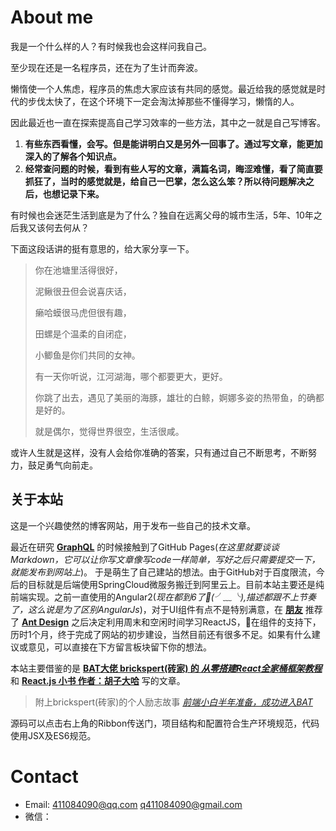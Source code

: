 # About me  
我是一个什么样的人？有时候我也会这样问我自己。 
    
至少现在还是一名程序员，还在为了生计而奔波。 

懒惰使一个人焦虑，程序员的焦虑大家应该有共同的感觉。最近给我的感觉就是时代的步伐太快了，在这个环境下一定会淘汰掉那些不懂得学习，懒惰的人。

因此最近也一直在探索提高自己学习效率的一些方法，其中之一就是自己写博客。
1. **有些东西看懂，会写。但是能讲明白又是另外一回事了。通过写文章，能更加深入的了解各个知识点。**
2. **经常查问题的时候，看到有些人写的文章，满篇名词，晦涩难懂，看了简直要抓狂了，当时的感觉就是，给自己一巴掌，怎么这么笨？所以待问题解决之后，也想记录下来。**

有时候也会迷茫生活到底是为了什么？独自在远离父母的城市生活，5年、10年之后我又该何去何从？

下面这段话讲的挺有意思的，给大家分享一下。

> 你在池塘里活得很好，
> 
> 泥鳅很丑但会说喜庆话，
> 
> 癞哈蟆很马虎但很有趣，
> 
> 田螺是个温柔的自闭症，
> 
> 小鲫鱼是你们共同的女神。
> 
> 有一天你听说，江河湖海，哪个都要更大，更好。
> 
> 你跳了出去，遇见了美丽的海豚，雄壮的白鲸，婀娜多姿的热带鱼，的确都是好的。
> 
> 就是偶尔，觉得世界很空，生活很咸。

或许人生就是这样，没有人会给你准确的答案，只有通过自己不断思考，不断努力，鼓足勇气向前走。

## 关于本站    
这是一个兴趣使然的博客网站，用于发布一些自己的技术文章。

最近在研究 **[GraphQL](https://graphql.org/learn/)** 的时候接触到了GitHub Pages(*在这里就要谈谈Markdown，它可以让你写文章像写code一样简单，写好之后只需要提交一下，就能发布到网站上*)。
于是萌生了自己建站的想法。由于GitHub对于百度限流，今后的目标就是后端使用SpringCloud微服务搬迁到阿里云上。目前本站主要还是纯前端实现。之前一直使用的Angular2(*现在都到6了(╯﹏╰),描述都跟不上节奏了，这么说是为了区别AngularJs*)，对于UI组件有点不是特别满意，在 **[朋友](https://github.com/china2008qyj)** 推荐了 **[Ant Design](https://ant.design/)** 之后决定利用周末和空闲时间学习ReactJS，在组件的支持下，历时1个月，终于完成了网站的初步建设，当然目前还有很多不足。如果有什么建议或意见，可以直接在下方留言板块留下你的想法。

本站主要借鉴的是 **[BAT大佬 brickspert(砖家) 的 *从零搭建React全家桶框架教程*](https://github.com/brickspert/blog/issues/1)** 和 **[React.js 小书 作者：胡子大哈](http://huziketang.mangojuice.top/books/react/)** 写的文章。
> 附上brickspert(砖家)的个人励志故事 *[前端小白半年准备，成功进入BAT](https://github.com/brickspert/blog/issues/16)*

源码可以点击右上角的Ribbon传送门，项目结构和配置符合生产环境规范，代码使用JSX及ES6规范。

# Contact
* Email: 411084090@qq.com q411084090@gmail.com
* 微信：